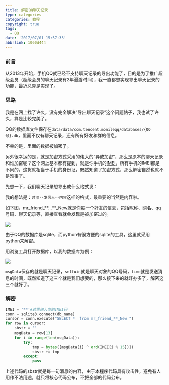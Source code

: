 ```yaml
---
title: 解密QQ聊天记录
type: categories
categories: 教程
copyright: true
tags:
  - QQ
date: '2017/07/01 15:57:33'
abbrlink: 1060d444
---
```


### 前言

从2013年开始，手机QQ就已经不支持聊天记录的导出功能了，目的是为了推广超级会员（超级会员的聊天记录有2年漫游时间），我一直都想实现导出聊天记录的功能，最近总算是实现了。

### 思路

我是在网上找了许久，没有完全解决“导出聊天记录”这个问题帖子，我也试了许久，算是比较完美了。

QQ的数据库文件保存在`data/data/com.tencent.monileqq/databases/{QQ号}.db`，里面不仅有聊天记录，还有所有好友和群的信息。

不幸的是，里面的数据被加密了。

<!-- more -->

另外很幸运的是，就是加密方式采用的伟大的“异或加密”，那么是原本的聊天记录和谁加密呢？这个网上基本都有提到，就是你手机的[IMEI](https://zh.wikipedia.org/wiki/IMEI)，所有手机的IMEI都是不同的，这货就相当于手机的身份证，既然知道了加密方式，那么解密自然也就不是难事了。

先想一下，我们聊天记录想导出成什么格式发：

我的想法是：`时间--发信人--内容`这样的格式，最重要的当然是内容啦。

如下图，mr_friend_\**...**\_New就是你每一个好友的信息，包括昵称、网名、qq号码、聊天记录等，直接查看就会发现是被加密过的。

![](https://ws1.sinaimg.cn/large/ba22af52gy1fh3iut526vj20qt0igju1.jpg)



由于QQ的数据库是sqlite，而python有很方便的sqlite的工具，这里就采用python来解密。

用浏览工具打开数据库，以我的数据库为例：

![](https://ws1.sinaimg.cn/large/ba22af52gy1fh3j5olc02j21120elgnv.jpg)

`msgData`保存的就是聊天记录，`selfuin`就是聊天对象的QQ号码，`time`就是发送消息的时间，既然知道了这三个就是我们想要的，那么接下来的就好办多了，解密这三个就好了。

### 解密

```python
IMEI = '**'#这里输入你的IMEI码
conn = sqlite3.connect(db_name)
cursor = conn.execute("SELECT *  from mr_friend_**_New ")
for row in cursor:
    sbstr = ''
    msgData = row[13]
    for i in range(len(msgData)):
        try:
            tmp = bytes([msgData[i] ^ ord(IMEI[i % 15])])
            sbstr += tmp
        except:
            pass
```

上述代码的sbstr就是每一句消息的内容，由于本程序代码具有攻击性，避免有人用作不法用途，就只将核心代码公布，不把全部的代码公布。
